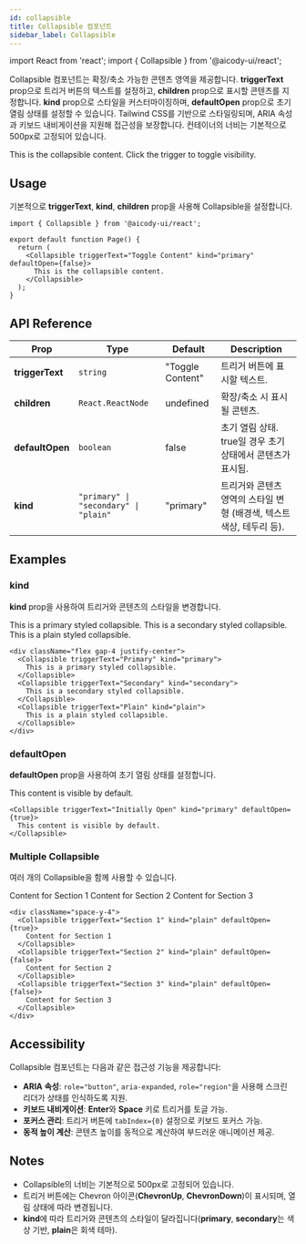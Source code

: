 ```yaml
---
id: collapsible
title: Collapsible 컴포넌트
sidebar_label: Collapsible
---
```


import React from 'react';
import { Collapsible } from '@aicody-ui/react';

Collapsible 컴포넌트는 확장/축소 가능한 콘텐츠 영역을 제공합니다. **triggerText** prop으로 트리거 버튼의 텍스트를 설정하고, **children** prop으로 표시할 콘텐츠를 지정합니다. **kind** prop으로 스타일을 커스터마이징하며, **defaultOpen** prop으로 초기 열림 상태를 설정할 수 있습니다. Tailwind CSS를 기반으로 스타일링되며, ARIA 속성과 키보드 내비게이션을 지원해 접근성을 보장합니다. 컨테이너의 너비는 기본적으로 500px로 고정되어 있습니다.

<div className="py-5 flex justify-center">
  <Collapsible
    triggerText="Toggle Content"
    kind="primary"
    defaultOpen={false}
  >
    This is the collapsible content. Click the trigger to toggle visibility.
  </Collapsible>
</div>

## Usage

기본적으로 **triggerText**, **kind**, **children** prop을 사용해 Collapsible을 설정합니다.

```tsx
import { Collapsible } from '@aicody-ui/react';

export default function Page() {
  return (
    <Collapsible triggerText="Toggle Content" kind="primary" defaultOpen={false}>
      This is the collapsible content.
    </Collapsible>
  );
}
```

## API Reference

| Prop            | Type                                  | Default          | Description                                                          |
| --------------- | ------------------------------------- | ---------------- | -------------------------------------------------------------------- |
| **triggerText** | `string`                              | "Toggle Content" | 트리거 버튼에 표시할 텍스트.                                         |
| **children**    | `React.ReactNode`                     | undefined        | 확장/축소 시 표시될 콘텐츠.                                          |
| **defaultOpen** | `boolean`                             | false            | 초기 열림 상태. true일 경우 초기 상태에서 콘텐츠가 표시됨.           |
| **kind**        | `"primary" \| "secondary" \| "plain"` | "primary"        | 트리거와 콘텐츠 영역의 스타일 변형 (배경색, 텍스트 색상, 테두리 등). |

## Examples

### **kind**

**kind** prop을 사용하여 트리거와 콘텐츠의 스타일을 변경합니다.

<div className="flex gap-4 justify-center py-5">
  <Collapsible triggerText="Primary" kind="primary">
    This is a primary styled collapsible.
  </Collapsible>
  <Collapsible triggerText="Secondary" kind="secondary">
    This is a secondary styled collapsible.
  </Collapsible>
  <Collapsible triggerText="Plain" kind="plain">
    This is a plain styled collapsible.
  </Collapsible>
</div>

```tsx
<div className="flex gap-4 justify-center">
  <Collapsible triggerText="Primary" kind="primary">
    This is a primary styled collapsible.
  </Collapsible>
  <Collapsible triggerText="Secondary" kind="secondary">
    This is a secondary styled collapsible.
  </Collapsible>
  <Collapsible triggerText="Plain" kind="plain">
    This is a plain styled collapsible.
  </Collapsible>
</div>
```

### **defaultOpen**

**defaultOpen** prop을 사용하여 초기 열림 상태를 설정합니다.

<div className="py-5 flex justify-center">
  <Collapsible
    triggerText="Initially Open"
    kind="primary"
    defaultOpen={true}
  >
    This content is visible by default.
  </Collapsible>
</div>

```tsx
<Collapsible triggerText="Initially Open" kind="primary" defaultOpen={true}>
  This content is visible by default.
</Collapsible>
```

### Multiple Collapsible

여러 개의 Collapsible을 함께 사용할 수 있습니다.

<div className="space-y-4 py-5">
  <Collapsible triggerText="Section 1" kind="plain" defaultOpen={true}>
    Content for Section 1
  </Collapsible>
  <Collapsible triggerText="Section 2" kind="plain" defaultOpen={false}>
    Content for Section 2
  </Collapsible>
  <Collapsible triggerText="Section 3" kind="plain" defaultOpen={false}>
    Content for Section 3
  </Collapsible>
</div>

```tsx
<div className="space-y-4">
  <Collapsible triggerText="Section 1" kind="plain" defaultOpen={true}>
    Content for Section 1
  </Collapsible>
  <Collapsible triggerText="Section 2" kind="plain" defaultOpen={false}>
    Content for Section 2
  </Collapsible>
  <Collapsible triggerText="Section 3" kind="plain" defaultOpen={false}>
    Content for Section 3
  </Collapsible>
</div>
```

## Accessibility

Collapsible 컴포넌트는 다음과 같은 접근성 기능을 제공합니다:

- **ARIA 속성**: `role="button"`, `aria-expanded`, `role="region"`을 사용해 스크린 리더가 상태를 인식하도록 지원.
- **키보드 내비게이션**: **Enter**와 **Space** 키로 트리거를 토글 가능.
- **포커스 관리**: 트리거 버튼에 `tabIndex={0}` 설정으로 키보드 포커스 가능.
- **동적 높이 계산**: 콘텐츠 높이를 동적으로 계산하여 부드러운 애니메이션 제공.

## Notes

- Collapsible의 너비는 기본적으로 500px로 고정되어 있습니다.
- 트리거 버튼에는 Chevron 아이콘(**ChevronUp**, **ChevronDown**)이 표시되며, 열림 상태에 따라 변경됩니다.
- **kind**에 따라 트리거와 콘텐츠의 스타일이 달라집니다(**primary**, **secondary**는 색상 기반, **plain**은 회색 테마).
